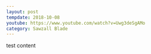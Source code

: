 ```yaml
---
layout: post
tempdate: 2018-10-08
youtube: https://www.youtube.com/watch?v=Uwg3deSgAMo
category: Sawzall Blade
---
```

test content